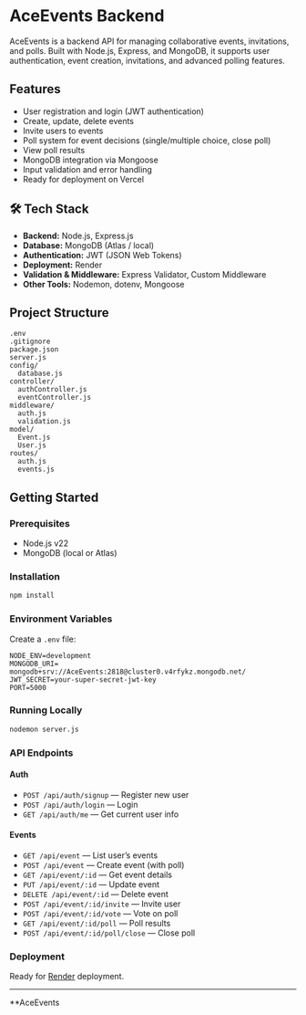 # AceEvents Backend

AceEvents is a backend API for managing collaborative events, invitations, and polls. Built with Node.js, Express, and MongoDB, it supports user authentication, event creation, invitations, and advanced polling features.

## Features

- User registration and login (JWT authentication)
- Create, update, delete events
- Invite users to events
- Poll system for event decisions (single/multiple choice, close poll)
- View poll results
- MongoDB integration via Mongoose
- Input validation and error handling
- Ready for deployment on Vercel

## 🛠 Tech Stack

- **Backend:** Node.js, Express.js  
- **Database:** MongoDB (Atlas / local)  
- **Authentication:** JWT (JSON Web Tokens)  
- **Deployment:** Render  
- **Validation & Middleware:** Express Validator, Custom Middleware  
- **Other Tools:** Nodemon, dotenv, Mongoose


## Project Structure

```
.env
.gitignore
package.json
server.js
config/
  database.js
controller/
  authController.js
  eventController.js
middleware/
  auth.js
  validation.js
model/
  Event.js
  User.js
routes/
  auth.js
  events.js
```

## Getting Started

### Prerequisites

- Node.js v22
- MongoDB (local or Atlas)

### Installation

```sh
npm install
```

### Environment Variables

Create a `.env` file:

```
NODE_ENV=development
MONGODB_URI= mongodb+srv://AceEvents:2818@cluster0.v4rfykz.mongodb.net/
JWT_SECRET=your-super-secret-jwt-key
PORT=5000
```

### Running Locally

```sh
nodemon server.js
```

### API Endpoints

#### Auth

- `POST /api/auth/signup` — Register new user
- `POST /api/auth/login` — Login
- `GET /api/auth/me` — Get current user info

#### Events

- `GET /api/event` — List user’s events
- `POST /api/event` — Create event (with poll)
- `GET /api/event/:id` — Get event details
- `PUT /api/event/:id` — Update event
- `DELETE /api/event/:id` — Delete event
- `POST /api/event/:id/invite` — Invite user
- `POST /api/event/:id/vote` — Vote on poll
- `GET /api/event/:id/poll` — Poll results
- `POST /api/event/:id/poll/close` — Close poll

### Deployment

Ready for [Render](https://aceevents-backend.onrender.com) deployment.

---

**AceEvents